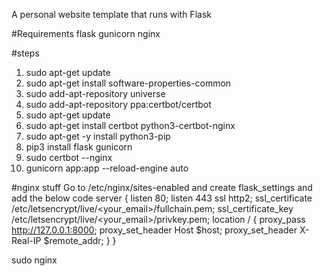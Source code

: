 A personal website template that runs with Flask

#Requirements
flask
gunicorn
nginx

#steps
1. sudo apt-get update
2. sudo apt-get install software-properties-common
3. sudo add-apt-repository universe
4. sudo add-apt-repository ppa:certbot/certbot
5. sudo apt-get update
6. sudo apt-get install certbot python3-certbot-nginx
6. sudo apt-get -y install python3-pip
7. pip3 install flask gunicorn
8. sudo certbot --nginx
9. gunicorn app:app --reload-engine auto



#nginx stuff
Go to /etc/nginx/sites-enabled and create flask_settings and add the below code
server {
        listen 80;
        listen 443 ssl http2;
        ssl_certificate /etc/letsencrypt/live/<your_email>/fullchain.pem;
        ssl_certificate_key /etc/letsencrypt/live/<your_email>/privkey.pem;
        location / {
                proxy_pass http://127.0.0.1:8000;
                proxy_set_header Host $host;
                proxy_set_header X-Real-IP $remote_addr;
        }
}

sudo nginx